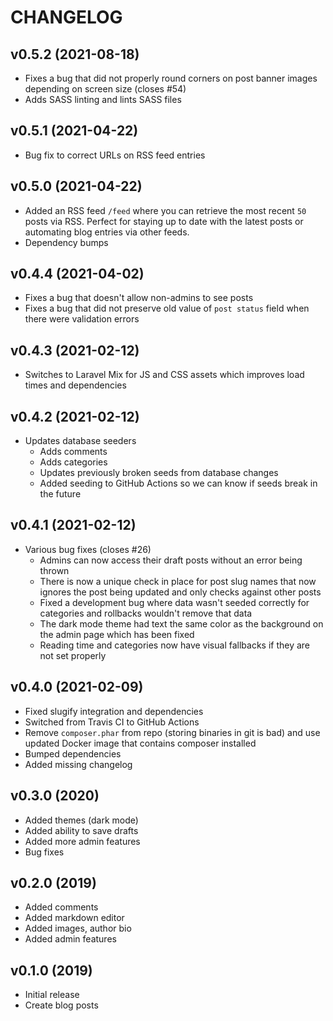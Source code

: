 # CHANGELOG

## v0.5.2 (2021-08-18)

* Fixes a bug that did not properly round corners on post banner images depending on screen size (closes #54)
* Adds SASS linting and lints SASS files

## v0.5.1 (2021-04-22)

* Bug fix to correct URLs on RSS feed entries

## v0.5.0 (2021-04-22)

* Added an RSS feed `/feed` where you can retrieve the most recent  `50` posts via RSS. Perfect for staying up to date with the latest posts or automating blog entries via other feeds.
* Dependency bumps

## v0.4.4 (2021-04-02)

* Fixes a bug that doesn't allow non-admins to see posts
* Fixes a bug that did not preserve old value of `post status` field when there were validation errors

## v0.4.3 (2021-02-12)

* Switches to Laravel Mix for JS and CSS assets which improves load times and dependencies

## v0.4.2 (2021-02-12)

* Updates database seeders
    * Adds comments
    * Adds categories
    * Updates previously broken seeds from database changes
    * Added seeding to GitHub Actions so we can know if seeds break in the future

## v0.4.1 (2021-02-12)

* Various bug fixes (closes #26)
    * Admins can now access their draft posts without an error being thrown
    * There is now a unique check in place for post slug names that now ignores the post being updated and only checks against other posts
    * Fixed a development bug where data wasn't seeded correctly for categories and rollbacks wouldn't remove that data
    * The dark mode theme had text the same color as the background on the admin page which has been fixed
    * Reading time and categories now have visual fallbacks if they are not set properly

## v0.4.0 (2021-02-09)

* Fixed slugify integration and dependencies
* Switched from Travis CI to GitHub Actions
* Remove `composer.phar` from repo (storing binaries in git is bad) and use updated Docker image that contains composer installed
* Bumped dependencies
* Added missing changelog

## v0.3.0 (2020)

* Added themes (dark mode)
* Added ability to save drafts
* Added more admin features
* Bug fixes

## v0.2.0 (2019)

* Added comments
* Added markdown editor
* Added images, author bio
* Added admin features

## v0.1.0 (2019)

* Initial release
* Create blog posts
